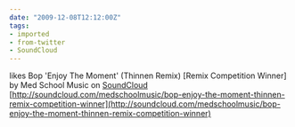 ```yaml
---
date: "2009-12-08T12:12:00Z"
tags:
- imported
- from-twitter
- SoundCloud
---
```

likes Bop 'Enjoy The Moment' \(Thinnen Remix) \[Remix Competition Winner\] by Med School Music on [SoundCloud](/tags/SoundCloud) [http://soundcloud.com/medschoolmusic/bop-enjoy-the-moment-thinnen-remix-competition-winner](http://soundcloud.com/medschoolmusic/bop-enjoy-the-moment-thinnen-remix-competition-winner)

